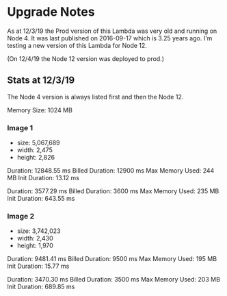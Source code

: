 # Upgrade Notes

As at 12/3/19 the Prod version of this Lambda was very old and running on Node 4. It was last published on 2016-09-17 which is 3.25 years ago. I'm testing a new version of this Lambda for Node 12.

(On 12/4/19 the Node 12 version was deployed to prod.)

## Stats at 12/3/19

The Node 4 version is always listed first and then the Node 12.

Memory Size: 1024 MB

### Image 1

- size: 5,067,689
- width: 2,475
- height: 2,826

Duration: 12848.55 ms	Billed Duration: 12900 ms	Max Memory Used: 244 MB	Init Duration: 13.12 ms	

Duration: 3577.29 ms	Billed Duration: 3600 ms	Max Memory Used: 235 MB	Init Duration: 643.55 ms

### Image 2

- size: 3,742,023
- width: 2,430
- height: 1,970

Duration: 9481.41 ms	Billed Duration: 9500 ms	Max Memory Used: 195 MB	Init Duration: 15.77 ms	

Duration: 3470.30 ms	Billed Duration: 3500 ms	Max Memory Used: 203 MB	Init Duration: 689.85 ms
